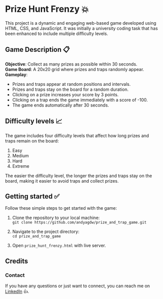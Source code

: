 # Prize Hunt Frenzy 💥

This project is a dynamic and engaging web-based game developed using HTML, CSS, and JavaScript.
It was initially a university coding task that has been enhanced to include multiple difficulty levels.

## Game Description 📋

**Objective**: Collect as many prizes as possible within 30 seconds. <br>
**Game Board**: A 20x20 grid where prizes and traps randomly appear. <br>
**Gameplay**:
* Prizes and traps appear at random positions and intervals.
* Prizes and traps stay on the board for a random duration.
* Clicking on a prize increases your score by 3 points.
* Clicking on a trap ends the game immediately with a score of -100.
* The game ends automatically after 30 seconds.

## Difficulty levels 📈

The game includes four difficulty levels that affect how long prizes and traps remain on the board:

1. Easy
2. Medium
3. Hard
4. Extreme

The easier the difficulty level, the longer the prizes and traps stay on the board, making it easier to avoid
traps and collect prizes.

## Getting started ✅

Follow these simple steps to get started with the game:

1. Clone the repository to your local machine: <br />
   `git clone https://github.com/andyagdw/prize_and_trap_game.git`

2. Navigate to the project directory: <br />
   `cd prize_and_trap_game`

3. Open `prize_hunt_frenzy.html` with live server.

## Credits
### Contact

If you have any questions or just want to connect, you can reach me on
[LinkedIn](https://www.linkedin.com/in/andyagyeidwumah/) 👍.
